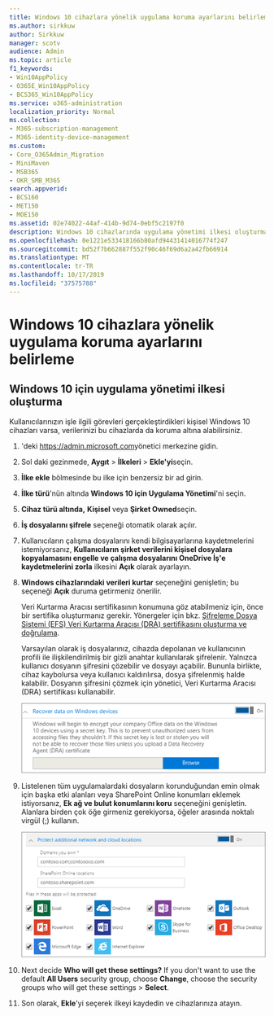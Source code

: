 ```yaml
---
title: Windows 10 cihazlara yönelik uygulama koruma ayarlarını belirleme
ms.author: sirkkuw
author: Sirkkuw
manager: scotv
audience: Admin
ms.topic: article
f1_keywords:
- Win10AppPolicy
- O365E_Win10AppPolicy
- BCS365_Win10AppPolicy
ms.service: o365-administration
localization_priority: Normal
ms.collection:
- M365-subscription-management
- M365-identity-device-management
ms.custom:
- Core_O365Admin_Migration
- MiniMaven
- MSB365
- OKR_SMB_M365
search.appverid:
- BCS160
- MET150
- MOE150
ms.assetid: 02e74022-44af-414b-9d74-0ebf5c2197f0
description: Windows 10 cihazlarında uygulama yönetimi ilkesi oluşturmayı ve çalışma dosyalarını nasıl koruyacağınızı öğrenin.
ms.openlocfilehash: 0e1221e533418166b80afd94431414016774f247
ms.sourcegitcommit: bd52f7b662887f552f90c46f69d6a2a42fb66914
ms.translationtype: MT
ms.contentlocale: tr-TR
ms.lasthandoff: 10/17/2019
ms.locfileid: "37575788"
---
```

# <a name="set-application-protection-settings-for-windows-10-devices"></a>Windows 10 cihazlara yönelik uygulama koruma ayarlarını belirleme

## <a name="create-an-app-management-policy-for-windows-10"></a>Windows 10 için uygulama yönetimi ilkesi oluşturma

Kullanıcılarınızın işle ilgili görevleri gerçekleştirdikleri kişisel Windows 10 cihazları varsa, verilerinizi bu cihazlarda da koruma altına alabilirsiniz.
  
1. 'deki <a href="https://go.microsoft.com/fwlink/p/?linkid=837890" target="_blank">https://admin.microsoft.com</a>yönetici merkezine gidin. 
    
2. Sol daki gezinmede, **Aygıt** \> **İlkeleri** \> **Ekle'yi**seçin.

3. **İlke ekle** bölmesinde bu ilke için benzersiz bir ad girin. 
    
4. **İlke türü**'nün altında **Windows 10 için Uygulama Yönetimi**'ni seçin.
    
5. **Cihaz türü altında,** **Kişisel** veya **Şirket Owned**seçin.
    
6. **İş dosyalarını şifrele** seçeneği otomatik olarak açılır. 
    
7. Kullanıcıların çalışma dosyalarını kendi bilgisayarlarına kaydetmelerini istemiyorsanız, **Kullanıcıların şirket verilerini kişisel dosyalara kopyalamasını engelle ve çalışma dosyalarını OneDrive İş'e kaydetmelerini zorla** ilkesini **Açık** olarak ayarlayın. 
    
9. **Windows cihazlarındaki verileri kurtar** seçeneğini genişletin; bu seçeneği **Açık** duruma getirmeniz önerilir.
    
    Veri Kurtarma Aracısı sertifikasının konumuna göz atabilmeniz için, önce bir sertifika oluşturmanız gerekir. Yönergeler için bkz. [Şifreleme Dosya Sistemi (EFS) Veri Kurtarma Aracısı (DRA) sertifikasını oluşturma ve doğrulama](https://go.microsoft.com/fwlink/p/?linkid=853700).
    
    Varsayılan olarak iş dosyalarınız, cihazda depolanan ve kullanıcının profili ile ilişkilendirilmiş bir gizli anahtar kullanılarak şifrelenir. Yalnızca kullanıcı dosyanın şifresini çözebilir ve dosyayı açabilir. Bununla birlikte, cihaz kaybolursa veya kullanıcı kaldırılırsa, dosya şifrelenmiş halde kalabilir. Dosyanın şifresini çözmek için yönetici, Veri Kurtarma Aracısı (DRA) sertifikası kullanabilir.
    
    ![Browse to Data Recovery Agent certificate.](media/7d7d664f-b72f-4293-a3e7-d0fa7371366c.png)
  
10. Listelenen tüm uygulamalardaki dosyaların korunduğundan emin olmak için başka etki alanları veya SharePoint Online konumları eklemek istiyorsanız, **Ek ağ ve bulut konumlarını koru** seçeneğini genişletin. Alanlara birden çok öğe girmeniz gerekiyorsa, öğeler arasında noktalı virgül (;) kullanın.
    
    ![Expand Protect additional network and cloud locations, and enter domains or SharePoint Online sites you own.](media/7afaa0c7-ba53-456d-8c61-312c45e09625.png)
  
11. Next decide **Who will get these settings?** If you don't want to use the default **All Users** security group, choose **Change**, choose the security groups who will get these settings \> **Select**.
    
12. Son olarak, **Ekle**'yi seçerek ilkeyi kaydedin ve cihazlarınıza atayın. 
